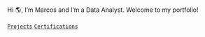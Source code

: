 Hi 🌎, I’m Marcos and I’m a Data Analyst. Welcome to my portfolio!

[`Projects`](https://github.com/marcos-garcia-csv/Projects)
[`Certifications`](https://github.com/marcos-garcia-csv/Certifications/tree/main)
